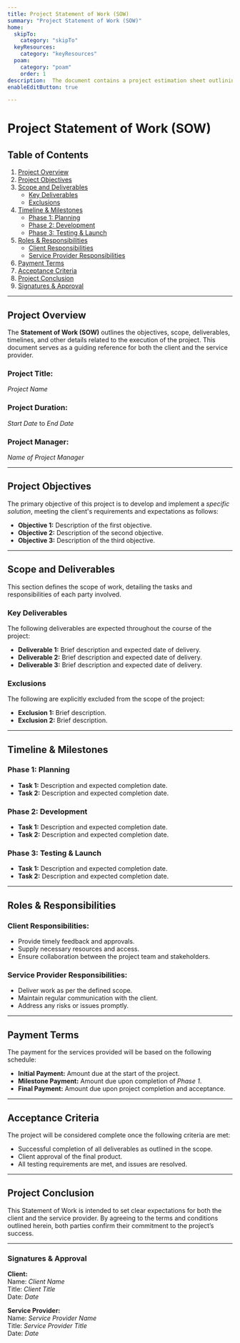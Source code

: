 ```yaml
---
title: Project Statement of Work (SOW)
summary: "Project Statement of Work (SOW)"
home:
  skipTo: 
    category: "skipTo"
  keyResources:
    category: "keyResources"
  poam:
    category: "poam"
    order: 1
description:  The document contains a project estimation sheet outlining tasks,effort hours, and timelines across key phases like analysis,design, development, testing, and project management. It includes metrics such as confidence factors, consumed hours, and completion dates.
enableEditButton: true

---
```

# Project Statement of Work (SOW)

## Table of Contents
1. [Project Overview](#project-overview)
2. [Project Objectives](#project-objectives)
3. [Scope and Deliverables](#scope-and-deliverables)
   - [Key Deliverables](#key-deliverables)
   - [Exclusions](#exclusions)
4. [Timeline & Milestones](#timeline--milestones)
   - [Phase 1: Planning](#phase-1-planning)
   - [Phase 2: Development](#phase-2-development)
   - [Phase 3: Testing & Launch](#phase-3-testing--launch)
5. [Roles & Responsibilities](#roles--responsibilities)
   - [Client Responsibilities](#client-responsibilities)
   - [Service Provider Responsibilities](#service-provider-responsibilities)
6. [Payment Terms](#payment-terms)
7. [Acceptance Criteria](#acceptance-criteria)
8. [Project Conclusion](#project-conclusion)
9. [Signatures & Approval](#signatures--approval)

---

## Project Overview

The **Statement of Work (SOW)** outlines the objectives, scope, deliverables, timelines, and other details related to the execution of the project. This document serves as a guiding reference for both the client and the service provider.

### Project Title:
*Project Name*

### Project Duration:
*Start Date* to *End Date*

### Project Manager:
*Name of Project Manager*

---

## Project Objectives

The primary objective of this project is to develop and implement a *specific solution*, meeting the client's requirements and expectations as follows:

- **Objective 1:** Description of the first objective.
- **Objective 2:** Description of the second objective.
- **Objective 3:** Description of the third objective.

---

## Scope and Deliverables

This section defines the scope of work, detailing the tasks and responsibilities of each party involved.

### Key Deliverables

The following deliverables are expected throughout the course of the project:

- **Deliverable 1:** Brief description and expected date of delivery.
- **Deliverable 2:** Brief description and expected date of delivery.
- **Deliverable 3:** Brief description and expected date of delivery.

### Exclusions

The following are explicitly excluded from the scope of the project:

- **Exclusion 1:** Brief description.
- **Exclusion 2:** Brief description.

---

## Timeline & Milestones

### Phase 1: Planning

- **Task 1:** Description and expected completion date.
- **Task 2:** Description and expected completion date.

### Phase 2: Development

- **Task 1:** Description and expected completion date.
- **Task 2:** Description and expected completion date.

### Phase 3: Testing & Launch

- **Task 1:** Description and expected completion date.
- **Task 2:** Description and expected completion date.

---

## Roles & Responsibilities

### Client Responsibilities:

- Provide timely feedback and approvals.
- Supply necessary resources and access.
- Ensure collaboration between the project team and stakeholders.

### Service Provider Responsibilities:

- Deliver work as per the defined scope.
- Maintain regular communication with the client.
- Address any risks or issues promptly.

---

## Payment Terms

The payment for the services provided will be based on the following schedule:

- **Initial Payment:** Amount due at the start of the project.
- **Milestone Payment:** Amount due upon completion of *Phase 1*.
- **Final Payment:** Amount due upon project completion and acceptance.

---

## Acceptance Criteria

The project will be considered complete once the following criteria are met:

- Successful completion of all deliverables as outlined in the scope.
- Client approval of the final product.
- All testing requirements are met, and issues are resolved.

---

## Project Conclusion

This Statement of Work is intended to set clear expectations for both the client and the service provider. By agreeing to the terms and conditions outlined herein, both parties confirm their commitment to the project’s success.

---

### Signatures & Approval

**Client:**  
Name: *Client Name*  
Title: *Client Title*  
Date: *Date*

**Service Provider:**  
Name: *Service Provider Name*  
Title: *Service Provider Title*  
Date: *Date*
